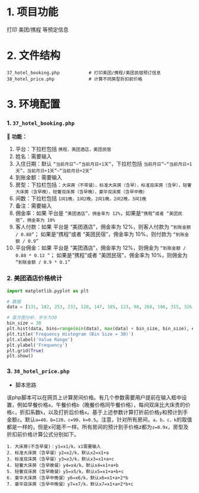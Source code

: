 # 1. 项目功能

打印 美团/携程 等预定信息

# 2. 文件结构

```
37_hotel_booking.php           # 打印美团/携程/美团民宿预订信息
38_hotel_price.php             # 计算不同房型折扣前价格
```


# 3. 环境配置

### 1. `37_hotel_booking.php`

💎 **功能：**

1. 平台：下拉栏包括 `携程，美团酒店，美团民宿`
2. 姓名：需要输入
2. 入住日期：默认 `“当前月日”~“当前月日+1天”`，下拉栏包括 `当前月日”~“当前月日+1天”，当前月日+1天”~“当前月日+2天”`
4. 到账金额：需要输入
5. 房型：下拉栏包括：`大床房（不带餐），标准大床房（含早），标准双床房（含早），轻奢大床房（含早晚），轻奢双床房（含早晚），豪华双床房（含早中晚）`
6. 间数：下拉栏包括 `1间1晚，1间2晚，2间1晚，2间2晚，3间1晚`
7. 备注：需要输入
8. 佣金率：如果 平台是 `“美团酒店”，佣金率为 12%`，如果是`“携程”或者 “美团民宿”，佣金率为 10%`
9. 客人付款：如果 平台是 “美团酒店”，佣金率为 12%，则客人付款为 `“到账金额 / 0.88”`； 如果是“携程”或者 “美团民宿”，佣金率为 10%，则付款为 `“到账金额 / 0.9”`
10. 平台佣金：如果 平台是 “美团酒店”，佣金率为 12%，则佣金为 `“到账金额 / 0.88 * 0.12 ”`； 如果是“携程”或者 “美团民宿”，佣金率为 10%，则佣金为 `“到账金额 / 0.9 * 0.1”`


### 2. 美团酒店价格统计


```py
import matplotlib.pyplot as plt

# 数据
data = [131, 182, 253, 233, 128, 147, 185, 123, 98, 268, 186, 315, 326, 696, 138, 159, 138, 188, 398, 169, 480, 118, 130]

# 直方图分析，步长为30
bin_size = 30
plt.hist(data, bins=range(min(data), max(data) + bin_size, bin_size), edgecolor='black')
plt.title('Frequency Histogram (Bin Size = 30)')
plt.xlabel('Value Range')
plt.ylabel('Frequency')
plt.grid(True)
plt.show()
```



### 3. `38_hotel_price.php`

- 脚本思路

该php脚本可以在网页上计算房间价格。有几个参数需要用户提前在输入框中设置，例如早餐价格`a`，午餐价格`b`（晚餐价格同午餐价格），每间双床比大床贵的价格`c`，折扣系数`k`，以及打折后价格`x`。基于上述参数计算打折前价格`y`和预计到手金额`z`。默认`a=40，b=120，c=90，k=0.5`。注意，针对所有房间，`a，b，c，k`的取值都是一样的，但是x可能不一样。所有房间的预计到手价格z都为`z=0.9x`，房型及折扣前价格计算公式分别如下。

```
1. 大床房(不含早餐)：y1=x1/k，x1需要输入
2. 标准大床房（含早餐）y2=x2/k，默认x2=x1+a
3. 标准双床房（含早餐）y3=x3/k，默认x3=x1+a+c
4. 轻奢大床房（含早晚餐）y4=x4/k，默认x4=x1+a+b
5. 轻奢双床房（含早晚餐）y5=x5/k，默认x5=x1+a+b+c
6. 豪华大床房（含早中晚餐）y6=x6/k，默认x6=x1+a+2*b
7. 豪华双床房（含早中晚餐）y7=x7/k，默认x7=x1+a+2*b+c
```







